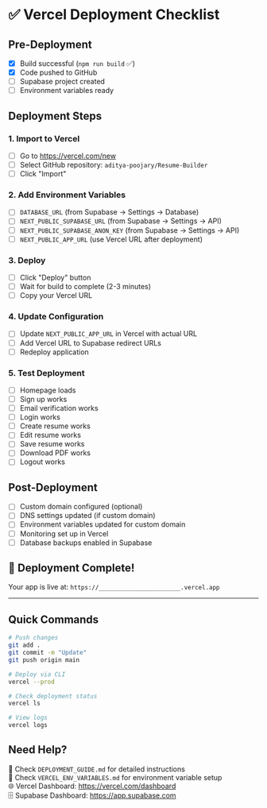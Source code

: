 # ✅ Vercel Deployment Checklist

## Pre-Deployment
- [x] Build successful (`npm run build` ✅)
- [x] Code pushed to GitHub
- [ ] Supabase project created
- [ ] Environment variables ready

## Deployment Steps

### 1. Import to Vercel
- [ ] Go to https://vercel.com/new
- [ ] Select GitHub repository: `aditya-poojary/Resume-Builder`
- [ ] Click "Import"

### 2. Add Environment Variables
- [ ] `DATABASE_URL` (from Supabase → Settings → Database)
- [ ] `NEXT_PUBLIC_SUPABASE_URL` (from Supabase → Settings → API)
- [ ] `NEXT_PUBLIC_SUPABASE_ANON_KEY` (from Supabase → Settings → API)
- [ ] `NEXT_PUBLIC_APP_URL` (use Vercel URL after deployment)

### 3. Deploy
- [ ] Click "Deploy" button
- [ ] Wait for build to complete (2-3 minutes)
- [ ] Copy your Vercel URL

### 4. Update Configuration
- [ ] Update `NEXT_PUBLIC_APP_URL` in Vercel with actual URL
- [ ] Add Vercel URL to Supabase redirect URLs
- [ ] Redeploy application

### 5. Test Deployment
- [ ] Homepage loads
- [ ] Sign up works
- [ ] Email verification works
- [ ] Login works
- [ ] Create resume works
- [ ] Edit resume works
- [ ] Save resume works
- [ ] Download PDF works
- [ ] Logout works

## Post-Deployment
- [ ] Custom domain configured (optional)
- [ ] DNS settings updated (if custom domain)
- [ ] Environment variables updated for custom domain
- [ ] Monitoring set up in Vercel
- [ ] Database backups enabled in Supabase

## 🎉 Deployment Complete!

Your app is live at: `https://_______________________.vercel.app`

---

## Quick Commands

```bash
# Push changes
git add .
git commit -m "Update"
git push origin main

# Deploy via CLI
vercel --prod

# Check deployment status
vercel ls

# View logs
vercel logs
```

## Need Help?

📖 Check `DEPLOYMENT_GUIDE.md` for detailed instructions  
🔑 Check `VERCEL_ENV_VARIABLES.md` for environment variable setup  
🌐 Vercel Dashboard: https://vercel.com/dashboard  
🗄️ Supabase Dashboard: https://app.supabase.com
